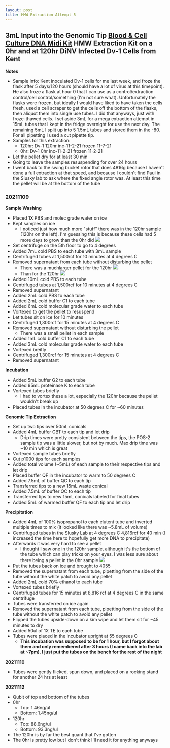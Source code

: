 ```yaml
---
layout: post
title: HMW Extraction Attempt 5
---
```


## 3mL Input into the Genomic Tip [Blood & Cell Culture DNA Midi Kit](https://www.qiagen.com/sg/shop/pcr/blood-and-cell-culture-dna-midi-kit/) HMW Extraction Kit on a 0hr and at 120hr DiNV Infected Dv-1 Cells from Kent


**Notes**
- Sample Info: Kent inoculated Dv-1 cells for me last week, and froze the flask after 5 days/120 hours (should have a lot of virus at this timepoint). He also froze a flask at hour 0 that I can use as a control/extraction control/cell control/something (I'm not sure what). Unfortunately the flasks were frozen, but ideally I would have liked to have taken the cells fresh, used a cell scraper to get the cells off the bottom of the flasks, then aliquot them into single use tubes. I did that anyways, just with froze-thawed cells. I set aside 3mL for a mega extraction attempt in 15mL tubes that I kept in the fridge overnight for use the next day. The remaining 5mL I split up into 5 1.5mL tubes and stored them in the -80. For all pipetting I used a cut pipette tip.
- Samples for this extraction:
  - 120hr: Dv-1 120hr inc-11-2-21 frozen 11-7-21
  - 0hr: Dv-1 0hr inc-11-2-21 frozen 11-2-21
- Let the pellet dry for at least 30 min
- Going to leave the samples resuspending for over 24 hours
- I went back to the swing bucket rotor that does 4816g because I haven't done a full extraction at that speed, and because I couldn't find Paul in the Slusky lab to ask where the fixed angle rotor was. At least this time the pellet will be at the bottom of the tube


### 20211109

**Sample Washing**

- Placed 1X PBS and molec grade water on ice
- Kept samples on ice
  - I noticed just how much more "stuff" there was in the 120hr sample (120hr on the left). I'm guessing this is because these cells had 5 more days to grow than the 0hr did
  ![](https://raw.githubusercontent.com/meschedl/Unckless-Lab-Notebook-Maggie/master/images/20211109-hmw-1.jpeg)
- Set centrifuge on the 5th floor to go to 4 degrees
- Added 7mL cold PBS to each tube with 3mL sample
- Centrifuged tubes at 1,500rcf for 10 minutes at 4 degrees C
- Removed supernatant from each tube without disturbing the pellet
  - There was a muchlarger pellet for the 120hr
  ![](https://raw.githubusercontent.com/meschedl/Unckless-Lab-Notebook-Maggie/master/images/20211109-hmw-2.jpeg)
  - Than for the 120hr
  ![](https://raw.githubusercontent.com/meschedl/Unckless-Lab-Notebook-Maggie/master/images/20211109-hmw-3.jpeg)
- Added 10mL cold PBS to each tube
- Centrifuged tubes at 1,500rcf for 10 minutes at 4 degrees C
- Removed supernatant
- Added 2mL cold PBS to each tube
- Added 2mL cold buffer C1 to each tube
- Added 6mL cold molecular grade water to each tube
- Vortexed to get the pellet to resuspend
- Let tubes sit on ice for 10 minutes
- Centrifuged 1,300rcf for 15 minutes at 4 degrees C
- Removed supernatant without disturbing the pellet
  - There was a small pellet in each sample
- Added 1mL cold buffer C1 to each tube
- Added 3mL cold molecular grade water to each tube
- Vortexed breifly
- Centrifuged 1,300rcf for 15 minutes at 4 degrees C
- Removed supernatant

**Incubation**
- Added 5mL buffer G2 to each tube
- Added 95mL proteinase K to each tube
- Vortexed tubes briefly
  - I had to vortex these a lot, especially the 120hr because the pellet wouldn't break up
- Placed tubes in the incubator at 50 degrees C for ~60 minutes

**Genomic Tip Extraction**
- Set up two tips over 50mL conicals
- Added 4mL buffer GBT to each tip and let drip
  - Drip times were pretty consistent between the tips, the POS-2 sample tip was a little slower, but not by much. Max drip time was ~10 min which is great
- Vortexed sample tubes briefly
- Cut p1000 tips for each samples
- Added total volume (~5mL) of each sample to their respective tips and let drip
- Placed buffer QF in the incubator to warm to 50 degrees C
- Added 7.5mL of buffer QC to each tip
- Transferred tips to a new 15mL waste conical
- Added 7.5mL of buffer QC to each tip
- Transferred tips to new 15mL conicals labeled for final tubes
- Added 5mL of warmed buffer QF to each tip and let drip

**Precipitation**
- Added 4mL of 100% isopropanol to each elutent tube and inverted multiple times to mix (it looked like there was ~5.8mL of volume)
- Centrifuged tubes in the Slusky Lab at 4 degrees C 4,816rcf for 40 min (I increased the time here to hopefully get more DNA to precipitate)
- Afterwards it was very hard to see a pellet
  - I thought I saw one in the 120hr sample, although it's the bottom of the tube which can play tricks on your eyes. I was less sure about there being a pellet in the 0hr sample
![](https://raw.githubusercontent.com/meschedl/Unckless-Lab-Notebook-Maggie/master/images/20211109-hmw-4.jpeg)
- Put the tubes back on ice and brought to 4055
- Removed the supernatant from each tube, pipetting from the side of the tube without the white patch to avoid any pellet
- Added 2mL cold 70% ethanol to each tube
- Vortexed tubes briefly
- Centrifuged tubes for 15 minutes at 8,816 rcf at 4 degrees C in the same centrifuge
- Tubes were transferred on ice again
- Removed the supernatant from each tube, pipetting from the side of the tube without the white patch to avoid any pellet
- Flipped the tubes upside-down on a kim wipe and let them sit for ~45 minutes to dry
- Added 50ul of 1X TE to each tube
- Tubes were placed in the incubator upright at 55 degrees C
  - **This incubation was supposed to be for 1 hour, but I forgot about them and only remembered after 3 hours (I came back into the lab at ~7pm). I just put the tubes on the bench for the rest of the night**

**20211110**

- Tubes were gently flicked, spun down, and placed on a rocking stand for another 24 hrs at least

**20211112**
- Qubit of top and bottom of the tubes
- 0hr
  - Top: 1.46ng/ul
  - Bottom: 1.45ng/ul
- 120hr
  - Top: 88.6ng/ul
  - Bottom: 93.3ng/ul
- The 120hr is by far the best quant that I've gotten
- The 0hr is pretty low but I don't think I'll need it for anything anyways
